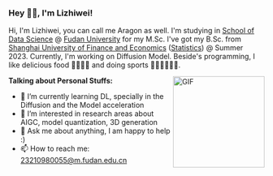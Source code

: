 ### Hey 👋🏽, I'm Lizhiwei!

Hi, I'm Lizhiwei, you can call me Aragon as well. I'm studying in [School of Data Science](https://sds.fudan.edu.cn/) @ [Fudan University](https://www.fudan.edu.cn/) for my M.Sc. I've got my B.Sc. from [Shanghai University of Finance and Economics](https://www.sufe.edu.cn/) ([Statistics](https://ssm.sufe.edu.cn/)) @ Summer 2023. Currently, I'm working on Diffusion Model. Beside's programming, I like delicious food 🥗🥩🌮🍣 and doing sports 🏃⛹️‍♂️🏋🏼‍♂️.

<img align="right" alt="GIF" src="https://media.giphy.com/media/v1.Y2lkPTc5MGI3NjExNTlsMnlyaWt1eGFrdGR2eXV0ZDVjNWxqczVpMHBhdmxrdHVzd2JyOCZlcD12MV9pbnRlcm5hbF9naWZfYnlfaWQmY3Q9Zw/xTiTnlvzGSiCGLrLVu/giphy.gif" width="180" height="180" />

**Talking about Personal Stuffs:**

- 🌱 I’m currently learning DL, specially in the Diffusion and the Model acceleration
- 👀 I’m interested in research areas about AIGC, model quantization, 3D generation
- 💬 Ask me about anything, I am happy to help :)
- 📫 How to reach me: 23210980055@m.fudan.edu.cn
